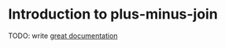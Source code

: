 # Introduction to plus-minus-join

TODO: write [great documentation](http://jacobian.org/writing/what-to-write/)
